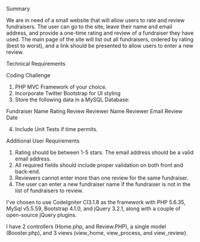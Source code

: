 Summary

We are in need of a small website that will allow users to rate and review fundraisers. The user can go to the site, leave their name and email address, and provide a one-time rating and review of a fundraiser they have used. The main page of the site will list out all fundraisers, ordered by rating (best to worst), and a link should be presented to allow users to enter a new review.

Technical Requirements

Coding Challenge
1. PHP MVC Framework of your choice.
2. Incorporate Twitter Bootstrap for UI styling
3. Store the following data in a MySQL Database:

Fundraiser 
Name
Rating
Review
Reviewer Name
Reviewer Email
Review Date

4. Include Unit Tests if time permits.

Additional User Requirements
1. Rating should be between 1-5 stars. The email address should be a valid email address.
2. All required fields should include proper validation on both front and back-end.
3. Reviewers cannot enter more than one review for the same fundraiser.
4. The user can enter a new fundraiser name if the fundraiser is not in the list of fundraisers to review.

I've chosen to use CodeIgniter  CI3.1.8 as the framework with PHP 5.6.35, MySql v5.5.59, Bootstrap 4.1.0, and jQuery 3.2.1, along with a couple of open-source jQuery plugins.

I have 2 controllers (Home.php, and Review.PHP), a single model (Booster.php), and 3 views (view_home, view_process, and view_review). 


